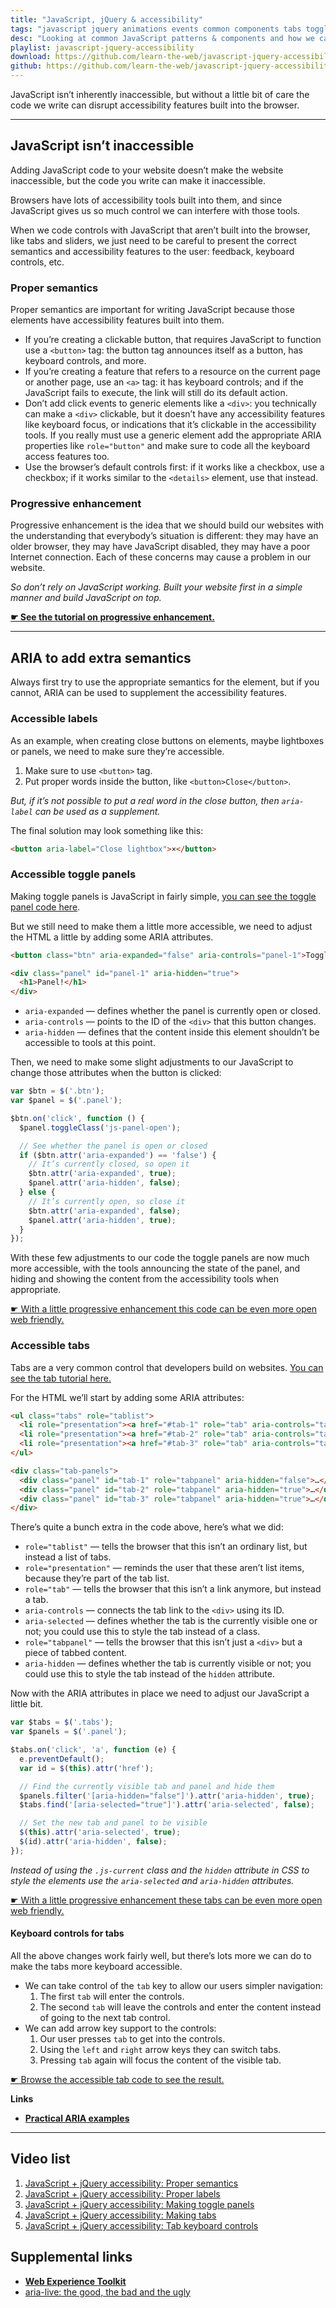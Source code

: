 ```yaml
---
title: "JavaScript, jQuery & accessibility"
tags: "javascript jquery animations events common components tabs toggle panels buttons lightbox accessibility focus keyboard wai aria"
desc: "Looking at common JavaScript patterns & components and how we can make them more accessible."
playlist: javascript-jquery-accessibility
download: https://github.com/learn-the-web/javascript-jquery-accessibility-code/archive/master.zip
github: https://github.com/learn-the-web/javascript-jquery-accessibility-code
---
```


JavaScript isn’t inherently inaccessible, but without a little bit of care the code we write can disrupt accessibility features built into the browser.

---

## JavaScript isn’t inaccessible

Adding JavaScript code to your website doesn’t make the website inaccessible, but the code you write can make it inaccessible.

Browsers have lots of accessibility tools built into them, and since JavaScript gives us so much control we can interfere with those tools.

When we code controls with JavaScript that aren’t built into the browser, like tabs and sliders, we just need to be careful to present the correct semantics and accessibility features to the user: feedback, keyboard controls, etc.

### Proper semantics

Proper semantics are important for writing JavaScript because those elements have accessibility features built into them.

- If you’re creating a clickable button, that requires JavaScript to function use a `<button>` tag: the button tag announces itself as a button, has keyboard controls, and more.
- If you’re creating a feature that refers to a resource on the current page or another page, use an `<a>` tag: it has keyboard controls; and if the JavaScript fails to execute, the link will still do its default action.
- Don’t add click events to generic elements like a `<div>`: you technically can make a `<div>` clickable, but it doesn’t have any accessibility features like keyboard focus, or indications that it’s clickable in the accessibility tools.
  If you really must use a generic element add the appropriate ARIA properties like `role="button"` and make sure to code all the keyboard access features too.
- Use the browser’s default controls first: if it works like a checkbox, use a checkbox; if it works similar to the `<details>` element, use that instead.

### Progressive enhancement

Progressive enhancement is the idea that we should build our websites with the understanding that everybody’s situation is different: they may have an older browser, they may have JavaScript disabled, they may have a poor Internet connection. Each of these concerns may cause a problem in our website.

*So don’t rely on JavaScript working. Built your website first in a simple manner and build JavaScript on top.*

**[☛ See the tutorial on progressive enhancement.](/topics/progressive-enhancement/)**

---

## ARIA to add extra semantics

Always first try to use the appropriate semantics for the element, but if you cannot, ARIA can be used to supplement the accessibility features.

### Accessible labels

As an example, when creating close buttons on elements, maybe lightboxes or panels, we need to make sure they’re accessible.

1. Make sure to use `<button>` tag.
2. Put proper words inside the button, like `<button>Close</button>`.

*But, if it’s not possible to put a real word in the close button, then `aria-label` can be used as a supplement.*

The final solution may look something like this:

```html
<button aria-label="Close lightbox">×</button>
```

### Accessible toggle panels

Making toggle panels is JavaScript in fairly simple, [you can see the toggle panel code here](/topics/javascript-jquery-components/#toggle-panels).

But we still need to make them a little more accessible, we need to adjust the HTML a little by adding some ARIA attributes.

```html
<button class="btn" aria-expanded="false" aria-controls="panel-1">Toggle</button>

<div class="panel" id="panel-1" aria-hidden="true">
  <h1>Panel!</h1>
</div>
```

- `aria-expanded` — defines whether the panel is currently open or closed.
- `aria-controls` — points to the ID of the `<div>` that this button changes.
- `aria-hidden` — defines that the content inside this element shouldn’t be accessible to tools at this point.

Then, we need to make some slight adjustments to our JavaScript to change those attributes when the button is clicked:

```js
var $btn = $('.btn');
var $panel = $('.panel');

$btn.on('click', function () {
  $panel.toggleClass('js-panel-open');

  // See whether the panel is open or closed
  if ($btn.attr('aria-expanded') == 'false') {
    // It’s currently closed, so open it
    $btn.attr('aria-expanded', true);
    $panel.attr('aria-hidden', false);
  } else {
    // It’s currently open, so close it
    $btn.attr('aria-expanded', false);
    $panel.attr('aria-hidden', true);
  }
});
```

With these few adjustments to our code the toggle panels are now much more accessible, with the tools announcing the state of the panel, and hiding and showing the content from the accessibility tools when appropriate.

[☛ With a little progressive enhancement this code can be even more open web friendly.](/topics/progressive-enhancement/)

### Accessible tabs

Tabs are a very common control that developers build on websites. [You can see the tab tutorial here.](/topics/javascript-jquery-components/#tabs)

For the HTML we’ll start by adding some ARIA attributes:

```html
<ul class="tabs" role="tablist">
  <li role="presentation"><a href="#tab-1" role="tab" aria-controls="tab-1" aria-selected="true">Tab 1</a></li>
  <li role="presentation"><a href="#tab-2" role="tab" aria-controls="tab-2">Tab 2</a></li>
  <li role="presentation"><a href="#tab-3" role="tab" aria-controls="tab-3">Tab 3</a></li>
</ul>

<div class="tab-panels">
  <div class="panel" id="tab-1" role="tabpanel" aria-hidden="false">…</div>
  <div class="panel" id="tab-2" role="tabpanel" aria-hidden="true">…</div>
  <div class="panel" id="tab-3" role="tabpanel" aria-hidden="true">…</div>
</div>
```

There’s quite a bunch extra in the code above, here’s what we did:

- `role="tablist"` — tells the browser that this isn’t an ordinary list, but instead a list of tabs.
- `role="presentation"` — reminds the user that these aren’t list items, because they’re part of the tab list.
- `role="tab"` — tells the browser that this isn’t a link anymore, but instead a tab.
- `aria-controls` — connects the tab link to the `<div>` using its ID.
- `aria-selected` — defines whether the tab is the currently visible one or not; you could use this to style the tab instead of a class.
- `role="tabpanel"` — tells the browser that this isn’t just a `<div>` but a piece of tabbed content.
- `aria-hidden` — defines whether the tab is currently visible or not; you could use this to style the tab instead of the `hidden` attribute.

Now with the ARIA attributes in place we need to adjust our JavaScript a little bit.

```js
var $tabs = $('.tabs');
var $panels = $('.panel');

$tabs.on('click', 'a', function (e) {
  e.preventDefault();
  var id = $(this).attr('href');

  // Find the currently visible tab and panel and hide them
  $panels.filter('[aria-hidden="false"]').attr('aria-hidden', true);
  $tabs.find('[aria-selected="true"]').attr('aria-selected', false);

  // Set the new tab and panel to be visible
  $(this).attr('aria-selected', true);
  $(id).attr('aria-hidden', false);
});
```

*Instead of using the `.js-current` class and the `hidden` attribute in CSS to style the elements use the `aria-selected` and `aria-hidden` attributes.*

[☛ With a little progressive enhancement these tabs can be even more open web friendly.](/topics/progressive-enhancement/)

#### Keyboard controls for tabs

All the above changes work fairly well, but there’s lots more we can do to make the tabs more keyboard accessible.

- We can take control of the `tab` key to allow our users simpler navigation:
  1. The first `tab` will enter the controls.
  2. The second `tab` will leave the controls and enter the content instead of going to the next tab control.
- We can add arrow key support to the controls:
  1. Our user presses `tab` to get into the controls.
  2. Using the `left` and `right` arrow keys they can switch tabs.
  3. Pressing `tab` again will focus the content of the visible tab.

[☛ Browse the accessible tab code to see the result.](https://github.com/learn-the-web/javascript-jquery-accessibility-code)

**Links**

- **[Practical ARIA examples](http://heydonworks.com/practical_aria_examples/)**

---

## Video list

1. [JavaScript + jQuery accessibility: Proper semantics](https://videos.learntheweb.courses/playlists/javascript-jquery-accessibility/#1-semantics)
2. [JavaScript + jQuery accessibility: Proper labels](https://videos.learntheweb.courses/playlists/javascript-jquery-accessibility/#2-aria-label)
3. [JavaScript + jQuery accessibility: Making toggle panels](https://videos.learntheweb.courses/playlists/javascript-jquery-accessibility/#3-toggle-panels)
4. [JavaScript + jQuery accessibility: Making tabs](https://videos.learntheweb.courses/playlists/javascript-jquery-accessibility/#4-tabs)
5. [JavaScript + jQuery accessibility: Tab keyboard controls](https://videos.learntheweb.courses/playlists/javascript-jquery-accessibility/#5-tab-keyboard)

## Supplemental links

- **[Web Experience Toolkit](https://wet-boew.github.io/wet-boew/index-en.html)**
- [aria-live: the good, the bad and the ugly](http://www.slideshare.net/maxdesign/arialive-the-good-the-bad-and-the-ugly)
